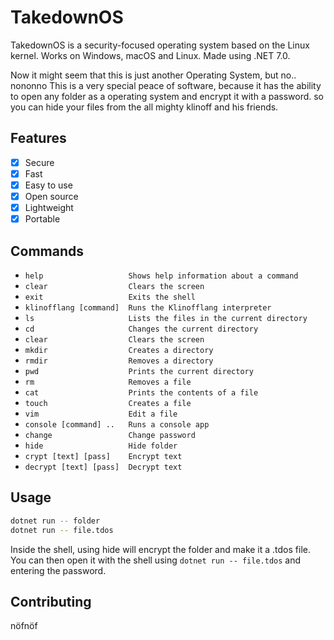 # TakedownOS

TakedownOS is a security-focused operating system based on the Linux kernel.
Works on Windows, macOS and Linux. Made using .NET 7.0.

Now it might seem that this is just another Operating System, but no.. nononno
This is a very special peace of software, because it has the ability to open any folder as a operating system and encrypt it with a password. so you can hide your files from the all mighty klinoff and his friends.

## Features

- [x] Secure
- [x] Fast
- [x] Easy to use
- [x] Open source
- [x] Lightweight
- [x] Portable

## Commands

- `help                   Shows help information about a command`
- `clear                  Clears the screen`
- `exit                   Exits the shell`
- `klinofflang [command]  Runs the Klinofflang interpreter`
- `ls                     Lists the files in the current directory`
- `cd                     Changes the current directory`
- `clear                  Clears the screen`
- `mkdir                  Creates a directory`
- `rmdir                  Removes a directory`
- `pwd                    Prints the current directory`
- `rm                     Removes a file`
- `cat                    Prints the contents of a file`
- `touch                  Creates a file`
- `vim                    Edit a file`
- `console [command] ..   Runs a console app`
- `change                 Change password`
- `hide                   Hide folder`
- `crypt [text] [pass]    Encrypt text`
- `decrypt [text] [pass]  Decrypt text`

## Usage

```bash
dotnet run -- folder
dotnet run -- file.tdos
```

Inside the shell, using hide will encrypt the folder and make it a .tdos file. You can then open it with the shell using `dotnet run -- file.tdos` and entering the password.

## Contributing

nöfnöf

